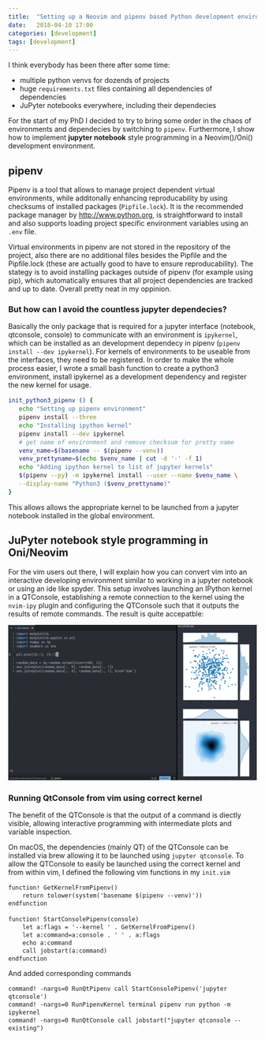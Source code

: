 ```yaml
---
title:  "Setting up a Neovim and pipenv based Python development environment"
date:   2018-04-10 17:00
categories: [development]
tags: [development]
---
```

I think everybody has been there after some time:

 * multiple python venvs for dozends of projects
 * huge `requirements.txt` files containing all dependencies of dependencies
 * JuPyter notebooks everywhere, including their dependecies

For the start of my PhD I decided to try to bring some order in the chaos of environments and dependecies by switching to `pipenv`. Furthermore, I show how to implement __jupyter notebook__ style programming in a Neovim()/Oni() development environment. 

## pipenv

Pipenv is a tool that allows to manage project dependent virtual environments, while additonally enhancing reproducability by using checksums of installed packages (`Pipfile.lock`). It is the recommended package manager by http://www.python.org, is straightforward to install and also supports loading project specific environment variables using an `.env` file.

Virtual environments in pipenv are not stored in the repository of the project, also there are no additional files besides the Pipfile and the Pipfile.lock (these are actually good to have to ensure reproducability). The stategy is to avoid installing packages outside of pipenv (for example using pip), which automatically ensures that all project dependencies are tracked and up to date. Overall pretty neat in my oppinion.

### But how can I avoid the countless jupyter dependecies?

Basically the only package that is required for a jupyter interface (notebook, qtconsole, console) to communicate with an environment is `ipykernel`, which can be installed as an development dependecy in pipenv (`pipenv install --dev ipykernel`).
For kernels of environments to be useable from the interfaces, they need to be registered.
In order to make the whole process easier, I wrote a small bash function to create a python3 environment, install ipykernel as a development dependency and register the new kernel for usage.

```bash
init_python3_pipenv () {
   echo "Setting up pipenv environment"
   pipenv install --three
   echo "Installing ipython kernel"
   pipenv install --dev ipykernel
   # get name of environment and remove checksum for pretty name
   venv_name=$(basename -- $(pipenv --venv))
   venv_prettyname=$(echo $venv_name | cut -d '-' -f 1)
   echo "Adding ipython kernel to list of jupyter kernels"
   $(pipenv --py) -m ipykernel install --user --name $venv_name \
   --display-name "Python3 ($venv_prettyname)"
}
```

This allows allows the appropriate kernel to be launched from a jupyter notebook installed in the global environment.

## JuPyter notebook style programming in Oni/Neovim

For the vim users out there, I will explain how you can convert vim into an interactive developing environment similar to working in a jupyter notebook or using an ide like spyder.
This setup involves launching an IPython kernel in a QTConsole, establishing a remote connection to the kernel using the `nvim-ipy` plugin and configuring the QTConsole such that it outputs the results of remote commands. The result is quite accepatble:

![Screenshot of working environment](/assets/2018-04-10_Oni-and-QtConsole.png)

### Running QtConsole from vim using correct kernel
The benefit of the QTConsole is that the output of a command is diectly visible, allowing interactive programming with intermediate plots and variable inspection.

On macOS, the dependencies (mainly QT) of the QTConsole can be installed via brew allowing it to be launched using `jupyter qtconsole`.
To allow the QTConsole to easily be launched using the correct kernel and from within vim, I defined the following vim functions in my `init.vim`

```vimscript
function! GetKernelFromPipenv()
    return tolower(system('basename $(pipenv --venv)'))
endfunction

function! StartConsolePipenv(console)
    let a:flags = '--kernel ' . GetKernelFromPipenv()
    let a:command=a:console . ' ' . a:flags
    echo a:command
    call jobstart(a:command)
endfunction
```

And added corresponding commands

```vimscript
command! -nargs=0 RunQtPipenv call StartConsolePipenv('jupyter qtconsole')
command! -nargs=0 RunPipenvKernel terminal pipenv run python -m ipykernel
command! -nargs=0 RunQtConsole call jobstart("jupyter qtconsole --existing")
```


